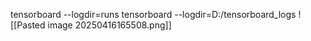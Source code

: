 tensorboard --logdir=runs
tensorboard --logdir=D:/tensorboard_logs
![[Pasted image 20250416165508.png]]


